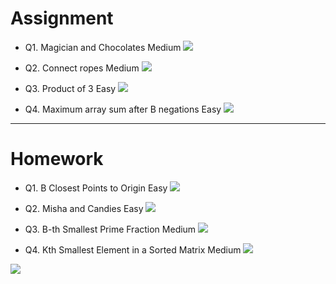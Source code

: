 # Assignment
 
- Q1. Magician and Chocolates Medium [![](https://img.shields.io/badge/-MEDIUM-yellow)]()

- Q2. Connect ropes Medium [![](https://img.shields.io/badge/-MEDIUM-yellow)]()

- Q3. Product of 3  Easy [![](https://img.shields.io/badge/-EASY-green)]()

- Q4. Maximum array sum after B negations Easy [![](https://img.shields.io/badge/-EASY-green)]()
*** 

# Homework
 
- Q1. B Closest Points to Origin Easy [![](https://img.shields.io/badge/-EASY-green)]()

- Q2. Misha and Candies Easy [![](https://img.shields.io/badge/-EASY-green)]()

- Q3. B-th Smallest Prime Fraction Medium [![](https://img.shields.io/badge/-MEDIUM-yellow)]()

- Q4. Kth Smallest Element in a Sorted Matrix Medium [![](https://img.shields.io/badge/-MEDIUM-yellow)]()

[![](https://img.shields.io/badge/github-blue?style=for-the-badge)](https://github.com/pashmash372)
